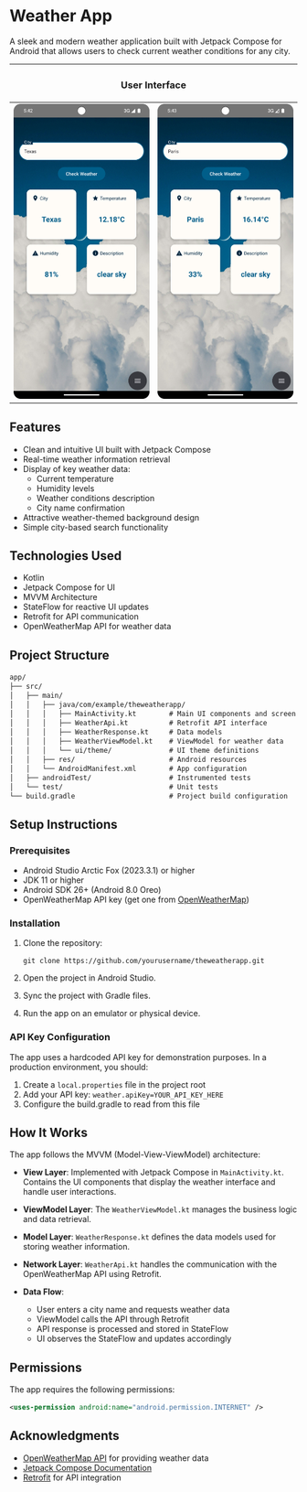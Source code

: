 # Weather App

A sleek and modern weather application built with Jetpack Compose for Android that allows users to check current weather conditions for any city.

<table align="center">
  <thead>
    <tr>
      <th colspan="2" style="text-align:center"><h3>User Interface</h3></th>
    </tr>
  </thead>
  <tr>
    <td><img src="Weather%20App%20Screenshot1.png" alt="Dark Mode" width="250"/></td>
    <td><img src="Weather%20App%20Screenshot%202.png" alt="Light Mode" width="250"/></td>
  </tr>
</table>

## Features

- Clean and intuitive UI built with Jetpack Compose
- Real-time weather information retrieval
- Display of key weather data:
  - Current temperature
  - Humidity levels
  - Weather conditions description
  - City name confirmation
- Attractive weather-themed background design
- Simple city-based search functionality

## Technologies Used

- Kotlin
- Jetpack Compose for UI
- MVVM Architecture
- StateFlow for reactive UI updates
- Retrofit for API communication
- OpenWeatherMap API for weather data

## Project Structure

```
app/
├── src/
│   ├── main/
│   │   ├── java/com/example/theweatherapp/
│   │   │   ├── MainActivity.kt        # Main UI components and screen
│   │   │   ├── WeatherApi.kt          # Retrofit API interface
│   │   │   ├── WeatherResponse.kt     # Data models
│   │   │   ├── WeatherViewModel.kt    # ViewModel for weather data
│   │   │   └── ui/theme/              # UI theme definitions
│   │   ├── res/                       # Android resources
│   │   └── AndroidManifest.xml        # App configuration
│   ├── androidTest/                   # Instrumented tests
│   └── test/                          # Unit tests
└── build.gradle                       # Project build configuration
```

## Setup Instructions

### Prerequisites

- Android Studio Arctic Fox (2023.3.1) or higher
- JDK 11 or higher
- Android SDK 26+ (Android 8.0 Oreo)
- OpenWeatherMap API key (get one from [OpenWeatherMap](https://openweathermap.org/api))

### Installation

1. Clone the repository:
   ```
   git clone https://github.com/yourusername/theweatherapp.git
   ```

2. Open the project in Android Studio.

3. Sync the project with Gradle files.

4. Run the app on an emulator or physical device.

### API Key Configuration

The app uses a hardcoded API key for demonstration purposes. In a production environment, you should:

1. Create a `local.properties` file in the project root
2. Add your API key: `weather.apiKey=YOUR_API_KEY_HERE`
3. Configure the build.gradle to read from this file

## How It Works

The app follows the MVVM (Model-View-ViewModel) architecture:

- **View Layer**: Implemented with Jetpack Compose in `MainActivity.kt`. Contains the UI components that display the weather interface and handle user interactions.

- **ViewModel Layer**: The `WeatherViewModel.kt` manages the business logic and data retrieval.

- **Model Layer**: `WeatherResponse.kt` defines the data models used for storing weather information.

- **Network Layer**: `WeatherApi.kt` handles the communication with the OpenWeatherMap API using Retrofit.

- **Data Flow**:
  - User enters a city name and requests weather data
  - ViewModel calls the API through Retrofit
  - API response is processed and stored in StateFlow
  - UI observes the StateFlow and updates accordingly

## Permissions

The app requires the following permissions:

```xml
<uses-permission android:name="android.permission.INTERNET" />
```

## Acknowledgments

- [OpenWeatherMap API](https://openweathermap.org/) for providing weather data
- [Jetpack Compose Documentation](https://developer.android.com/jetpack/compose)
- [Retrofit](https://square.github.io/retrofit/) for API integration
